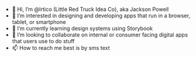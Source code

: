 - 👋 Hi, I’m @lrtico (Little Red Truck Idea Co), aka Jackson Powell
- 👀 I’m interested in designing and developing apps that run in a browser, tablet, or smartphone
- 🌱 I’m currently learning design systems using Storybook
- 💞️ I’m looking to collaborate on internal or consumer facing digital apps that users use to do stuff
- 📫 How to reach me best is by sms text

<!---
lrtico/lrtico is a ✨ special ✨ repository because its `README.md` (this file) appears on your GitHub profile.
You can click the Preview link to take a look at your changes.
--->

